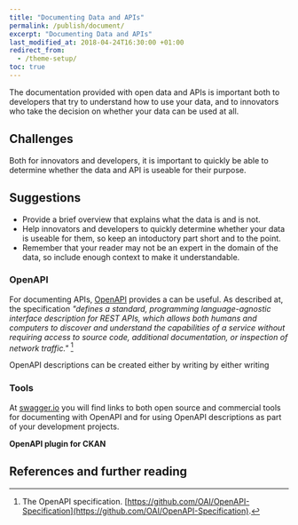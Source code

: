 ```yaml
---
title: "Documenting Data and APIs"
permalink: /publish/document/
excerpt: "Documenting Data and APIs"
last_modified_at: 2018-04-24T16:30:00 +01:00
redirect_from:
  - /theme-setup/
toc: true
---
```


The documentation provided with open data and APIs is important both to developers that try to understand how to use your data, and to innovators who take the decision on whether your data can be used at all.


## Challenges

Both for innovators and developers, it is important to quickly be able to determine whether the data and API is useable for their purpose. 


## Suggestions

- Provide a brief overview that explains what the data is and is not.
- Help innovators and developers to quickly determine whether your data is useable for them, so keep an intoductory part short and to the point.
- Remember that your reader may not be an expert in the domain of the data, so include enough context to make it understandable.

### OpenAPI

For documenting APIs, [OpenAPI](https://www.openapis.org) provides a  can be useful. 
As described at, the specification *"defines a standard, programming language-agnostic interface description for REST APIs, which allows both humans and computers to discover and understand the capabilities of a service without requiring access to source code, additional documentation, or inspection of network traffic."* [^1] 


OpenAPI descriptions can be created either by writing  by either writing 


### Tools

At [swagger.io](https://swagger.io) you will find links to both open source and commercial tools for documenting with OpenAPI and for using OpenAPI descriptions as part of your development projects.

**OpenAPI plugin for CKAN**

## References and further reading 

[^1]: The OpenAPI specification. [https://github.com/OAI/OpenAPI-Specification](https://github.com/OAI/OpenAPI-Specification).
